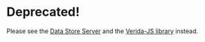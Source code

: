 # Deprecated!

Please see the [Data Store Server](https://github.com/verida/datastore-server) and the [Verida-JS library](https://github.com/verida/verida-js) instead.
